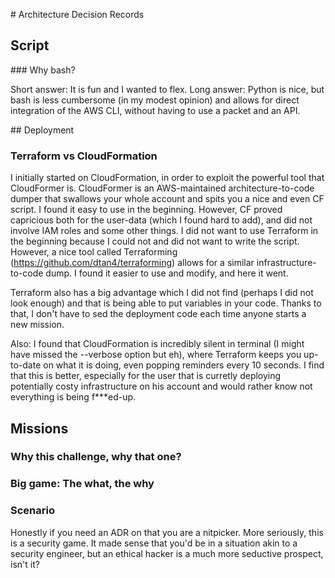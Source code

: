# Architecture Decision Records

## Script

### Why bash?

Short answer: It is fun and I wanted to flex.
Long answer: Python is nice, but bash is less cumbersome (in my modest opinion) and allows for direct integration of the AWS CLI, without having to use a packet and an API.

## Deployment

### Terraform vs CloudFormation

I initially started on CloudFormation, in order to exploit the powerful tool that CloudFormer is. CloudFormer is an AWS-maintained architecture-to-code dumper that swallows your whole account and spits you a nice and even CF script.
I found it easy to use in the beginning. However, CF proved capricious both for the user-data (which I found hard to add), and did not involve IAM roles and some other things.
I did not want to use Terraform in the beginning because I could not and did not want to write the script. However, a nice tool called Terraforming (https://github.com/dtan4/terraforming) allows for a similar infrastructure-to-code dump.
I found it easier to use and modify, and here it went.

Terraform also has a big advantage which I did not find (perhaps I did not look enough) and that is being able to put variables in your code. Thanks to that, I don't have to sed the deployment code each time anyone starts a new mission.

Also: I found that CloudFormation is incredibly silent in terminal (I might have missed the --verbose option but eh), where Terraform keeps you up-to-date on what it is doing, even popping reminders every 10 seconds. I find that this is better, 
especially for the user that is curretly deploying potentially costy infrastructure on his account and would rather know not everything is being f***ed-up.

## Missions

### Why this challenge, why that one?

### Big game: The what, the why

### Scenario

Honestly if you need an ADR on that you are a nitpicker.
More seriously, this is a security game. It made sense that you'd be in a situation akin to a security engineer, but an ethical hacker is a much more seductive prospect, isn't it?
